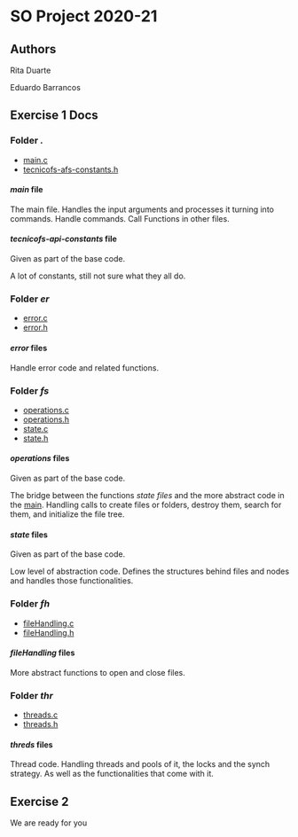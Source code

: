 # SO Project 2020-21

## Authors

Rita Duarte

Eduardo Barrancos

## Exercise 1 Docs

### Folder *.*

- [main.c](./main.c)
- [tecnicofs-afs-constants.h](./tecnicofs-api-constants.h)

#### *main* file

The main file.
Handles the input arguments and processes it turning into commands.
Handle commands.
Call Functions in other files.

#### *tecnicofs-api-constants* file

Given as part of the base code.

A lot of constants, still not sure what they all do.


### Folder *er*

- [error.c](./er/error.c)
- [error.h](./er/error.h)

#### *error* files

Handle error code and related functions.

### Folder *fs*

- [operations.c](./fs/operations.c)
- [operations.h](./fs/operations.h)
- [state.c](./fs/state.c)
- [state.h](./fs/state.h)

#### *operations* files

Given as part of the base code.

The bridge between the functions *state files* and the more abstract code in the [main](./main.c).
Handling calls to create files or folders, destroy them, search for them, and initialize the file tree.

#### *state* files

Given as part of the base code.

Low level of abstraction code.
Defines the structures behind files and nodes and handles those functionalities.

### Folder *fh*

- [fileHandling.c](./fh/fileHandling.c)
- [fileHandling.h](./fh/fileHandling.h)

#### *fileHandling* files

More abstract functions to open and close files.

### Folder *thr*

- [threads.c](./thr/threads.c)
- [threads.h](./thr/threads.h)

#### *threds* files

Thread code. Handling threads and pools of it, the locks and the synch strategy. As well as the functionalities that come with it.

## Exercise 2

We are ready for you
